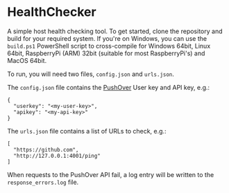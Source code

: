 # HealthChecker

A simple host health checking tool. To get started, clone the repository and build for
your required system. If you're on Windows, you can use the ``build.ps1`` PowerShell script
to cross-compile for Windows 64bit, Linux 64bit, RaspberryPi (ARM) 32bit 
(suitable for most RaspberryPi's) and MacOS 64bit.

To run, you will need two files, `config.json` and `urls.json`.

The `config.json` file contains the [PushOver](https://pushover.net/) User key and 
API key, e.g.:

    {
      "userkey": "<my-user-key>",
      "apikey": "<my-api-key>"
    }

The `urls.json` file contains a list of URLs to check, e.g.:

    [
      "https://github.com",
      "http://127.0.0.1:4001/ping"
    ]
    
When requests to the PushOver API fail, a log entry will be written to the 
`response_errors.log` file.